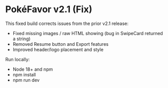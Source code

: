 # PokéFavor v2.1 (Fix)

This fixed build corrects issues from the prior v2.1 release:
- Fixed missing images / raw HTML showing (bug in SwipeCard returned a string)
- Removed Resume button and Export features
- Improved header/logo placement and style


Run locally:
- Node 18+ and npm
- npm install
- npm run dev
